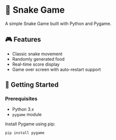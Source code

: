 # 🐍 Snake Game

A simple Snake Game built with Python and Pygame.

## 🎮 Features

- Classic snake movement
- Randomly generated food
- Real-time score display
- Game over screen with auto-restart support

## 🚀 Getting Started

### Prerequisites

- Python 3.x
- `pygame` module

Install Pygame using pip:

```bash
pip install pygame
